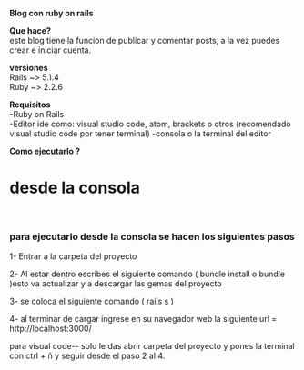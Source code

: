 <b>Blog con ruby on rails </b>

<b>Que hace?</b>
<br>
este blog tiene la funcion de publicar y comentar posts, a la vez puedes crear e iniciar cuenta.

<b>versiones</b> 
<br>
Rails ~> 5.1.4
<br>
Ruby ~> 2.2.6

<b>Requisitos</b>
<br>
-Ruby on Rails
<br>
-Editor ide como: visual studio code, atom, brackets o otros (recomendado visual studio code por tener terminal)
-consola o la terminal del editor

<b>Como ejecutarlo ? </b>
<br>
<h1>desde la consola</h1>
<br>
<h3>
para ejecutarlo desde la consola se hacen los siguientes pasos
</h3>
1- Entrar a la carpeta del proyecto 

2- Al estar dentro escribes el siguiente comando ( bundle install o bundle )esto va actualizar y a descargar las gemas del proyecto

3-  se coloca el siguiente comando ( rails s )

4- al terminar de cargar ingrese en su navegador web la siguiente url =  http://localhost:3000/

para visual code--
solo le das abrir carpeta del proyecto y pones la terminal con ctrl + ñ y seguir desde el paso 2 al 4.

    




